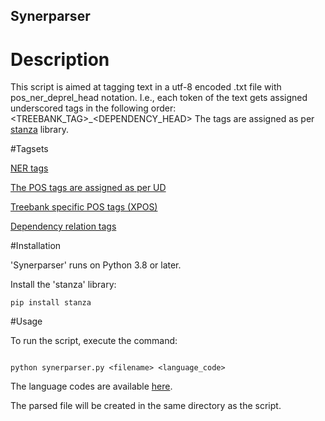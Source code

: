 ## Synerparser

# Description

This script is aimed at tagging text in a utf-8 encoded .txt file with pos_ner_deprel_head notation. I.e., each token of the text 
gets assigned underscored tags in the following order: <TOKEN>_<PART OF SPEECH>_<NER>_<TYPE OF SYNTACTIC DEPENDENCY>_<TREEBANK_TAG>_<DEPENDENCY_HEAD>
The tags are assigned as per [stanza](https://stanfordnlp.github.io/stanza/performance.html) library.

#Tagsets

[NER tags](https://github.com/stanfordnlp/stanza/issues/904)

[The POS tags are assigned as per UD](https://universaldependencies.org/u/pos/)

[Treebank specific POS tags (XPOS)](https://www.ling.upenn.edu/courses/Fall_2003/ling001/penn_treebank_pos.html)

[Dependency relation tags](https://universaldependencies.org/docs/u/dep/index.html)

#Installation

'Synerparser' runs on Python 3.8 or later.

Install the 'stanza' library:
```
pip install stanza  
```

#Usage

To run the script, execute the command:
```

python synerparser.py <filename> <language_code>
```
The language codes are available [here](https://stanfordnlp.github.io/stanza/available_models.html).

The parsed file will be created in the same directory as the script.